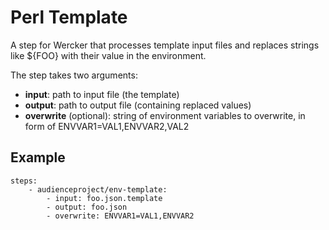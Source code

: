 # Perl Template

A step for Wercker that processes template input files and replaces strings like ${FOO} with their value in the environment.

The step takes two arguments:

- **input**: path to input file (the template)
- **output**: path to output file (containing replaced values)
- **overwrite** (optional): string of environment variables to overwrite, in form of ENVVAR1=VAL1,ENVVAR2,VAL2

## Example

```
steps:
    - audienceproject/env-template:
        - input: foo.json.template
        - output: foo.json
        - overwrite: ENVVAR1=VAL1,ENVVAR2
```
